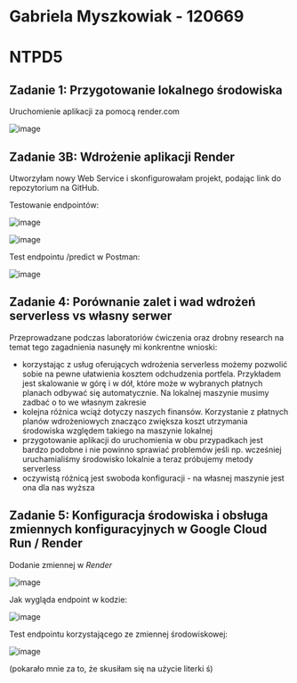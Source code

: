 # Gabriela Myszkowiak - 120669
# NTPD5


## Zadanie 1: Przygotowanie lokalnego środowiska
Uruchomienie aplikacji za pomocą render.com


![image](https://github.com/user-attachments/assets/10f24097-5915-494c-a6ec-ce358836d2b3)

## Zadanie 3B: Wdrożenie aplikacji Render
Utworzyłam nowy Web Service i skonfigurowałam projekt, podając link do repozytorium na GitHub.


Testowanie endpointów:


![image](https://github.com/user-attachments/assets/9b966d90-4294-4da2-8b8a-29af570ef458)

![image](https://github.com/user-attachments/assets/d18e3adf-0d63-497d-9d35-89be646114c8)


Test endpointu /predict w Postman:


![image](https://github.com/user-attachments/assets/8dbd1937-c34e-4e34-b980-88eec8af404e)


## Zadanie 4: Porównanie zalet i wad wdrożeń serverless vs własny serwer

Przeprowadzane podczas laboratoriów ćwiczenia oraz drobny research na temat tego zagadnienia nasunęły mi konkrentne wnioski:
* korzystając z usług oferujących wdrożenia serverless możemy pozwolić sobie na pewne ułatwienia kosztem odchudzenia portfela. Przykładem jest skalowanie w górę i w dół, które może w wybranych płatnych planach odbywać się automatycznie. Na lokalnej maszynie musimy zadbać o to we własnym zakresie
* kolejna różnica wciąż dotyczy naszych finansów. Korzystanie z płatnych planów wdrożeniowych znacząco zwiększa koszt utrzymania środowiska względem takiego na maszynie lokalnej
* przygotowanie aplikacji do uruchomienia w obu przypadkach jest bardzo podobne i nie powinno sprawiać problemów jeśli np. wcześniej uruchamialiśmy środowisko lokalnie a teraz próbujemy metody serverless
* oczywistą różnicą jest swoboda konfiguracji - na własnej maszynie jest ona dla nas wyższa

## Zadanie 5: Konfiguracja środowiska i obsługa zmiennych konfiguracyjnych w Google Cloud Run / Render

Dodanie zmiennej w *Render*


![image](https://github.com/user-attachments/assets/e09e8908-abd8-4555-97c6-d768ece7d316)


Jak wygląda endpoint w kodzie:


![image](https://github.com/user-attachments/assets/698ffd33-0366-46bf-9383-ce6c59cf886c)


Test endpointu korzystającego ze zmiennej środowiskowej:


![image](https://github.com/user-attachments/assets/f4064467-5965-43a2-acdc-9b80acdbc6cf)

(pokarało mnie za to, że skusiłam się na użycie literki ś)
